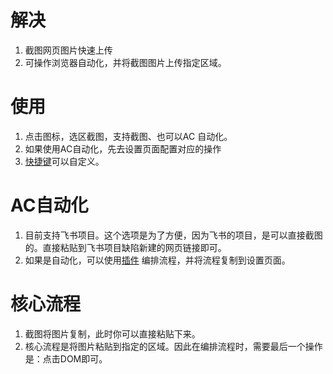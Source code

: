 # 解决
1. 截图网页图片快速上传
2. 可操作浏览器自动化，并将截图图片上传指定区域。
# 使用
1. 点击图标，选区截图，支持截图、也可以AC 自动化。
2. 如果使用AC自动化，先去设置页面配置对应的操作
3. [快捷键](chrome://extensions/shortcuts)可以自定义。

# AC自动化
1. 目前支持飞书项目。这个选项是为了方便，因为飞书的项目，是可以直接截图的。直接粘贴到飞书项目缺陷新建的网页链接即可。
2. 如果是自动化，可以使用[插件](https://chromewebstore.google.com/detail/replaytact-form-automatio/ohkipcncfnmjoeneihmglaadloddopkg?authuser=0&hl=zh-CN) 编排流程，并将流程复制到设置页面。



# 核心流程
1. 截图将图片复制，此时你可以直接粘贴下来。
2. 核心流程是将图片粘贴到指定的区域。因此在编排流程时，需要最后一个操作是：点击DOM即可。